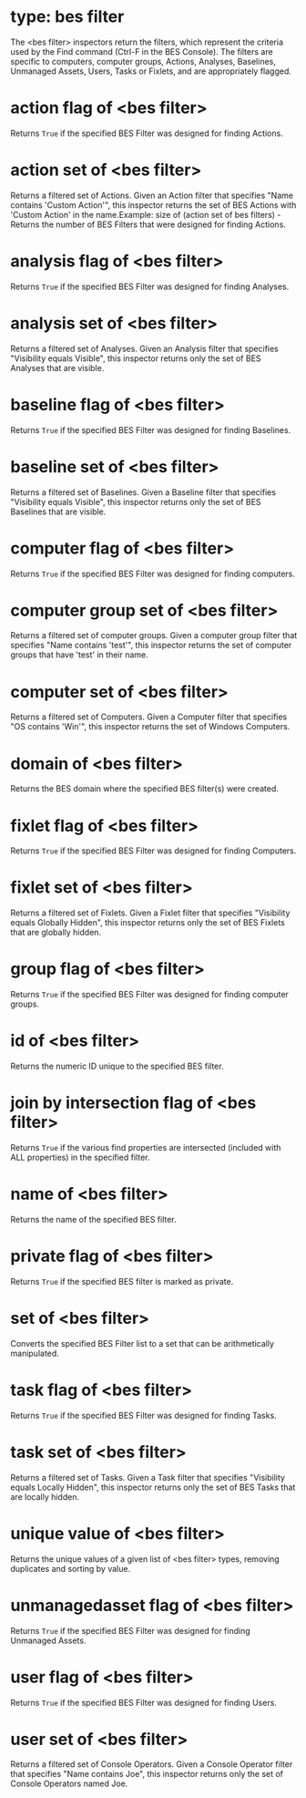 # type: bes filter

The &lt;bes filter&gt; inspectors return the filters, which represent the criteria used by the Find command (Ctrl-F in the BES Console). The filters are specific to computers, computer groups, Actions, Analyses, Baselines, Unmanaged Assets, Users, Tasks or Fixlets, and are appropriately flagged.

# action flag of &lt;bes filter&gt;

Returns `True` if the specified BES Filter was designed for finding Actions.

# action set of &lt;bes filter&gt;

Returns a filtered set of Actions. Given an Action filter that specifies &quot;Name contains &#39;Custom Action&#39;&quot;, this inspector returns the set of BES Actions with &#39;Custom Action&#39; in the name.Example: size of (action set of bes filters) - Returns the number of BES Filters that were designed for finding Actions.

# analysis flag of &lt;bes filter&gt;

Returns `True` if the specified BES Filter was designed for finding Analyses.

# analysis set of &lt;bes filter&gt;

Returns a filtered set of Analyses. Given an Analysis filter that specifies &quot;Visibility equals Visible&quot;, this inspector returns only the set of BES Analyses that are visible.

# baseline flag of &lt;bes filter&gt;

Returns `True` if the specified BES Filter was designed for finding Baselines.

# baseline set of &lt;bes filter&gt;

Returns a filtered set of Baselines. Given a Baseline filter that specifies &quot;Visibility equals Visible&quot;, this inspector returns only the set of BES Baselines that are visible.

# computer flag of &lt;bes filter&gt;

Returns `True` if the specified BES Filter was designed for finding computers.

# computer group set of &lt;bes filter&gt;

Returns a filtered set of computer groups. Given a computer group filter that specifies &quot;Name contains &#39;test&#39;&quot;, this inspector returns the set of computer groups that have &#39;test&#39; in their name.

# computer set of &lt;bes filter&gt;

Returns a filtered set of Computers. Given a Computer filter that specifies &quot;OS contains &#39;Win&#39;&quot;, this inspector returns the set of Windows Computers.

# domain of &lt;bes filter&gt;

Returns the BES domain where the specified BES filter(s) were created.

# fixlet flag of &lt;bes filter&gt;

Returns `True` if the specified BES Filter was designed for finding Computers.

# fixlet set of &lt;bes filter&gt;

Returns a filtered set of Fixlets. Given a Fixlet filter that specifies &quot;Visibility equals Globally Hidden&quot;, this inspector returns only the set of BES Fixlets that are globally hidden.

# group flag of &lt;bes filter&gt;

Returns `True` if the specified BES Filter was designed for finding computer groups.

# id of &lt;bes filter&gt;

Returns the numeric ID unique to the specified BES filter.

# join by intersection flag of &lt;bes filter&gt;

Returns `True` if the various find properties are intersected (included with ALL properties) in the specified filter.

# name of &lt;bes filter&gt;

Returns the name of the specified BES filter.

# private flag of &lt;bes filter&gt;

Returns `True` if the specified BES filter is marked as private.

# set of &lt;bes filter&gt;

Converts the specified BES Filter list to a set that can be arithmetically manipulated.

# task flag of &lt;bes filter&gt;

Returns `True` if the specified BES Filter was designed for finding Tasks.

# task set of &lt;bes filter&gt;

Returns a filtered set of Tasks. Given a Task filter that specifies &quot;Visibility equals Locally Hidden&quot;, this inspector returns only the set of BES Tasks that are locally hidden.

# unique value of &lt;bes filter&gt;

Returns the unique values of a given list of &lt;bes filter&gt; types, removing duplicates and sorting by value.

# unmanagedasset flag of &lt;bes filter&gt;

Returns `True` if the specified BES Filter was designed for finding Unmanaged Assets.

# user flag of &lt;bes filter&gt;

Returns `True` if the specified BES Filter was designed for finding Users.

# user set of &lt;bes filter&gt;

Returns a filtered set of Console Operators. Given a Console Operator filter that specifies &quot;Name contains Joe&quot;, this inspector returns only the set of Console Operators named Joe.
